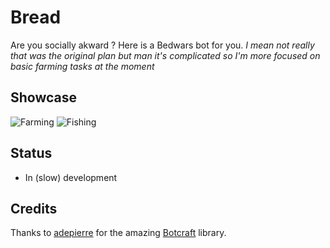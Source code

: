 # Bread
 Are you socially akward ? Here is a Bedwars bot for you. *I mean not really that was the original plan but man it's complicated so I'm more focused on basic farming tasks at the moment*
 
 Showcase
 --------
 ![Farming](.github/img/farming.gif)
 ![Fishing](.github/img/fishing.gif)
 
 Status
 ------
 - In (slow) development
 
  Credits
 ------
Thanks to [adepierre](https://github.com/adepierre) for the amazing [Botcraft](https://github.com/adepierre/Botcraft) library.
